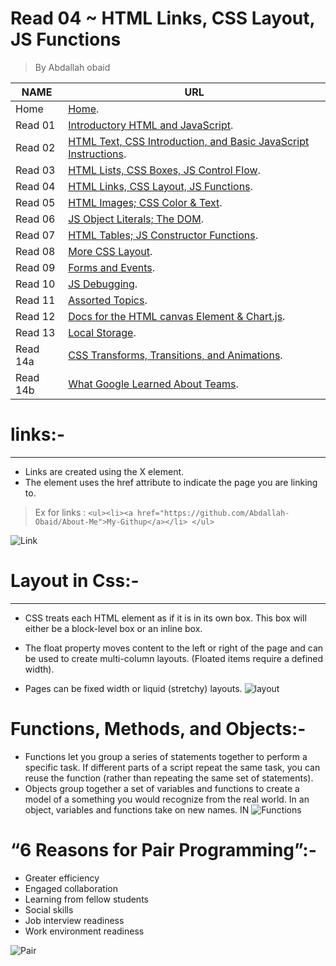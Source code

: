 # Read 04 ~ HTML Links, CSS Layout, JS Functions
> By Abdallah obaid

**NAME** | **URL**
------------------ | -------------
Home    | [Home](https://abdallah-obaid.github.io/reading-notes/).
 Read 01     | [Introductory HTML and JavaScript](https://abdallah-obaid.github.io/reading-notes/class-01).
 Read 02     | [HTML Text, CSS Introduction, and Basic JavaScript Instructions](https://abdallah-obaid.github.io/reading-notes/class-02).
 Read 03     | [HTML Lists, CSS Boxes, JS Control Flow](https://abdallah-obaid.github.io/reading-notes/class-03).
 Read 04     | [HTML Links, CSS Layout, JS Functions](https://abdallah-obaid.github.io/reading-notes/class-04).
 Read 05     | [HTML Images; CSS Color & Text](https://abdallah-obaid.github.io/reading-notes/class-05).
 Read 06     | [JS Object Literals; The DOM](https://abdallah-obaid.github.io/reading-notes/class-06).
 Read 07     | [HTML Tables; JS Constructor Functions](https://abdallah-obaid.github.io/reading-notes/class-07).
 Read 08     | [More CSS Layout](https://abdallah-obaid.github.io/reading-notes/class-08).
 Read 09     | [Forms and Events](https://abdallah-obaid.github.io/reading-notes/class-09).
 Read 10     | [JS Debugging](https://abdallah-obaid.github.io/reading-notes/class-10).
 Read 11     | [Assorted Topics](https://abdallah-obaid.github.io/reading-notes/class-11).
 Read 12     | [Docs for the HTML canvas Element & Chart.js](https://abdallah-obaid.github.io/reading-notes/class-12).
 Read 13     | [Local Storage](https://abdallah-obaid.github.io/reading-notes/).
 Read 14a    | [CSS Transforms, Transitions, and Animations](https://abdallah-obaid.github.io/reading-notes/).
 Read 14b    | [What Google Learned About Teams](https://abdallah-obaid.github.io/reading-notes/).

# links:-
----------------------------------
* Links are created using the  X <a> element. 
* The <a> element uses the href attribute to indicate the page you are linking to.
> Ex for links :  `<ul><li><a href="https://github.com/Abdallah-Obaid/About-Me">My-Githup</a></li> </ul>`

![Link](https://cdn.biggerlawfirm.com/wp-content/uploads/2019/03/internal-linking-1078x516.jpg)

# Layout in Css:-
----------------------------------
* CSS treats each HTML element as if it is in its own box. This box will either be a block-level box or an inline box.
* The float property moves content to the left or right of the page and can be used to create multi-column layouts. (Floated items require a defined width).

* Pages can be fixed width or liquid (stretchy) layouts.
![layout](https://cdn-images-1.medium.com/max/800/1*A4AZXGxmMSPgmoMzdmh98A.gif)

 # Functions, Methods, and Objects:-
* Functions let you group a series of statements together to perform a specific task. If different parts of a script repeat the same task, you can reuse the function (rather than repeating the same set of statements). 
* Objects group together a set of variables and functions to create a model of a something you would recognize from the real world. In an object, variables and functions take on new names. 
IN 
![Functions](https://miro.medium.com/max/1575/1*TwGMR64_zlwPhjAf00IgPA.gif)
 # “6 Reasons for Pair Programming”:-
* Greater efficiency
* Engaged collaboration
* Learning from fellow students
* Social skills
* Job interview readiness
* Work environment readiness


![Pair](https://giffiles.alphacoders.com/296/2968.gif)

